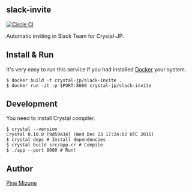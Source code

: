 slack-invite
------------

[![Circle CI](https://circleci.com/gh/crystal-jp/slack-invite/tree/master.svg?style=svg)](https://circleci.com/gh/crystal-jp/slack-invite/tree/master)

Automatic inviting in Slack Team for Crystal-JP.

## Install & Run
It's very easy to run this service if you had installed [Docker](https://www.docker.com/) your system.

```
$ docker build -t crystal-jp/slack-invite .
$ docker run -it -p $PORT:8080 crystal-jp/slack-invite
```

## Development
You need to install Crystal compiler.

```
$ crystal --version
Crystal 0.10.0 [9d59a34] (Wed Dec 23 17:24:02 UTC 2015)
$ crystal deps # Install dependencies
$ crystal build src/app.cr # Compile
$ ./app --port 8080 # Run!
```

## Author
[Pine Mizune](https://github.com/pine613)
